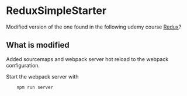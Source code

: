 # ReduxSimpleStarter

Modified version of the one found in the following udemy course
 [Redux](https://www.udemy.com/react-redux/)?

## What is modified

Added sourcemaps and webpack server hot reload to the webpack
configuration. 

Start the webpack server with

        npm run server
